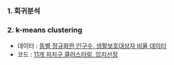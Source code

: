 ### 1. 회귀분석


### 2. k-means clustering
- 데이터 : [동별 정규화한 인구수, 생활보호대상자 비율 데이터](https://github.com/jyoung19/Project/blob/main/Modeling/11%EA%B0%9C%20%EC%9E%90%EC%B9%98%EA%B5%AC%20%EB%8F%99%EB%B3%84%20%EC%A0%95%EA%B7%9C%ED%99%94%ED%95%9C%20%EC%9D%B8%EA%B5%AC%EC%88%98%2C%20%EC%83%9D%ED%99%9C%EB%B3%B4%ED%98%B8%EB%8C%80%EC%83%81%EC%9E%90%20%EB%B9%84%EC%9C%A8%20%EB%8D%B0%EC%9D%B4%ED%84%B0.zip)
- 코드 : [11개 자치구 클러스터링, 입지선정](https://github.com/jyoung19/Project/blob/main/Modeling/11%EA%B0%9C%20%EC%9E%90%EC%B9%98%EA%B5%AC%20%ED%81%B4%EB%9F%AC%EC%8A%A4%ED%84%B0%EB%A7%81%2C%20%EC%9E%85%EC%A7%80%EC%84%A0%EC%A0%95.ipynb)
